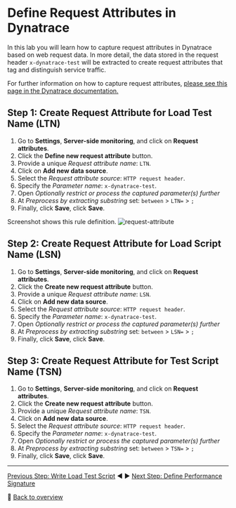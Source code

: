 # Define Request Attributes in Dynatrace
In this lab you will learn how to capture request attributes in Dynatrace based on web request data. In more detail, the data stored in the request header `x-dynatrace-test` will be extracted to create request attributes that tag and distinguish service traffic. 

For further information on how to capture request attributes, [please see this page in the Dynatrace documentation.](https://www.dynatrace.com/support/help/monitor/transactions-and-services/request-attributes/how-do-i-capture-request-attributes-based-on-web-request-data/)

## Step 1: Create Request Attribute for Load Test Name (LTN)
1. Go to **Settings**, **Server-side monitoring**, and click on **Request attributes**.
1. Click the **Define new request attribute** button.
1. Provide a unique *Request attribute name*: `LTN`.
1. Click on **Add new data source**.
1. Select the *Request attribute source*: `HTTP request header`.
1. Specify the *Parameter name*: `x-dynatrace-test`.
1. Open *Optionally restrict or process the captured parameter(s) further*
1. At *Preprocess by extracting substring* set: `between` > `LTN=` > `;`
1. Finally, click **Save**, click **Save**.

Screenshot shows this rule definition.
![request-attribute](../assets/request_attribute.png)

## Step 2: Create Request Attribute for Load Script Name (LSN)
1. Go to **Settings**, **Server-side monitoring**, and click on **Request attributes**.
1. Click the **Create new request attribute** button.
1. Provide a unique *Request attribute name*: `LSN`.
1. Click on **Add new data source**.
1. Select the *Request attribute source*: `HTTP request header`.
1. Specify the *Parameter name*: `x-dynatrace-test`.
1. Open *Optionally restrict or process the captured parameter(s) further*
1. At *Preprocess by extracting substring* set: `between` > `LSN=` > `;`
1. Finally, click **Save**, click **Save**.

## Step 3: Create Request Attribute for Test Script Name (TSN)
1. Go to **Settings**, **Server-side monitoring**, and click on **Request attributes**.
1. Click the **Create new request attribute** button.
1. Provide a unique *Request attribute name*: `TSN`.
1. Click on **Add new data source**.
1. Select the *Request attribute source*: `HTTP request header`.
1. Specify the *Parameter name*: `x-dynatrace-test`.
1. Open *Optionally restrict or process the captured parameter(s) further*
1. At *Preprocess by extracting substring* set: `between` > `TSN=` > `;`
1. Finally, click **Save**, click **Save**.

---

[Previous Step: Write Load Test Script](../01_Write_Load_Test_Script) :arrow_backward: :arrow_forward: [Next Step: Define Performance Signature](../03_Define_Performance_Signature)

:arrow_up_small: [Back to overview](../)
